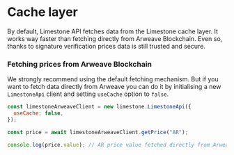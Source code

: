 # Cache layer

By default, Limestone API fetches data from the Limestone cache layer. It works way faster than fetching directly from Arweave Blockchain. Even so, thanks to signature verification prices data is still trusted and secure.

### Fetching prices from Arweave Blockchain

We strongly recommend using the default fetching mechanism. But if you want to fetch data directly from Arweave you can do it by initialising a new `LimestoneApi` client and setting `useCache` option to `false`.

```javascript
const limestoneArweaveClient = new limestone.LimestoneApi({
  useCache: false,
});

const price = await limestoneArweaveClient.getPrice("AR");

console.log(price.value); // AR price value fetched directly from Arweave
```

